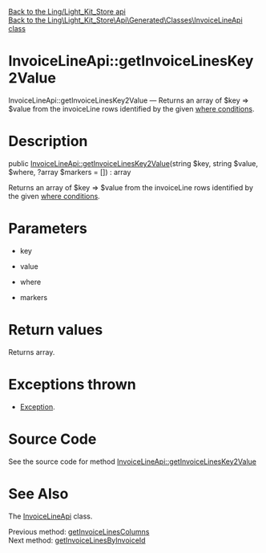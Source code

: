 [Back to the Ling/Light_Kit_Store api](https://github.com/lingtalfi/Light_Kit_Store/blob/master/doc/api/Ling/Light_Kit_Store.md)<br>
[Back to the Ling\Light_Kit_Store\Api\Generated\Classes\InvoiceLineApi class](https://github.com/lingtalfi/Light_Kit_Store/blob/master/doc/api/Ling/Light_Kit_Store/Api/Generated/Classes/InvoiceLineApi.md)


InvoiceLineApi::getInvoiceLinesKey2Value
================



InvoiceLineApi::getInvoiceLinesKey2Value — Returns an array of $key => $value from the invoiceLine rows identified by the given [where conditions](https://github.com/lingtalfi/SimplePdoWrapper#the-where-conditions).




Description
================


public [InvoiceLineApi::getInvoiceLinesKey2Value](https://github.com/lingtalfi/Light_Kit_Store/blob/master/doc/api/Ling/Light_Kit_Store/Api/Generated/Classes/InvoiceLineApi/getInvoiceLinesKey2Value.md)(string $key, string $value, $where, ?array $markers = []) : array




Returns an array of $key => $value from the invoiceLine rows identified by the given [where conditions](https://github.com/lingtalfi/SimplePdoWrapper#the-where-conditions).




Parameters
================


- key

    

- value

    

- where

    

- markers

    


Return values
================

Returns array.


Exceptions thrown
================

- [Exception](http://php.net/manual/en/class.exception.php).&nbsp;







Source Code
===========
See the source code for method [InvoiceLineApi::getInvoiceLinesKey2Value](https://github.com/lingtalfi/Light_Kit_Store/blob/master/Api/Generated/Classes/InvoiceLineApi.php#L239-L244)


See Also
================

The [InvoiceLineApi](https://github.com/lingtalfi/Light_Kit_Store/blob/master/doc/api/Ling/Light_Kit_Store/Api/Generated/Classes/InvoiceLineApi.md) class.

Previous method: [getInvoiceLinesColumns](https://github.com/lingtalfi/Light_Kit_Store/blob/master/doc/api/Ling/Light_Kit_Store/Api/Generated/Classes/InvoiceLineApi/getInvoiceLinesColumns.md)<br>Next method: [getInvoiceLinesByInvoiceId](https://github.com/lingtalfi/Light_Kit_Store/blob/master/doc/api/Ling/Light_Kit_Store/Api/Generated/Classes/InvoiceLineApi/getInvoiceLinesByInvoiceId.md)<br>

